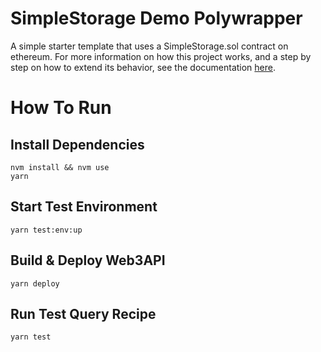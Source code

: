 # SimpleStorage Demo Polywrapper
A simple starter template that uses a SimpleStorage.sol contract on ethereum. For more information on how this project works, and a step by step on how to extend its behavior, see the documentation [here](https://docs.polywrap.io/guides/create-as-wrapper/project-setup/).

# How To Run

## Install Dependencies
`nvm install && nvm use`  
`yarn`  

## Start Test Environment
`yarn test:env:up`  

## Build & Deploy Web3API
`yarn deploy`  

## Run Test Query Recipe
`yarn test`  
